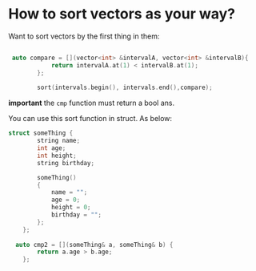 # How to sort vectors as your way?
Want to sort vectors by the first thing in them:

``` cpp

 auto compare = [](vector<int> &intervalA, vector<int> &intervalB){
            return intervalA.at(1) < intervalB.at(1);
        };
        
        sort(intervals.begin(), intervals.end(),compare);
```
**important**
the ```cmp``` function must return a bool ans.

You can use this sort function in struct. As below:
```cpp
struct someThing {
        string name;
        int age;
        int height;
        string birthday;

        someThing()
        {
            name = "";
            age = 0;
            height = 0;
            birthday = "";
        };
    };
    
  auto cmp2 = [](someThing& a, someThing& b) {
        return a.age > b.age;
    };

```
